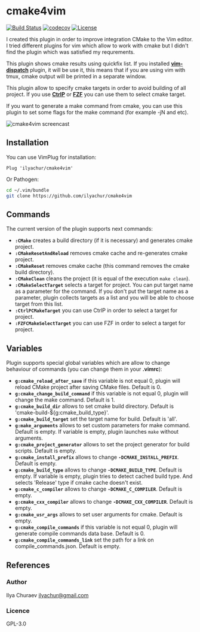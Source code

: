 # **cmake4vim**

[![Build Status](https://github.com/ilyachur/cmake4vim/workflows/CI/badge.svg)](#)
[![codecov](https://codecov.io/gh/ilyachur/cmake4vim/branch/master/graph/badge.svg)](https://codecov.io/gh/ilyachur/cmake4vim)
[![License](https://img.shields.io/badge/license-GNU_GPL_3.0-red.svg)](https://github.com/ilyachur/cmake4vim/blob/master/LICENSE)

I created this plugin in order to improve integration CMake to the Vim editor. I tried different plugins for vim which allow to work with cmake but I didn't find the plugin which was satisfied my requrements.

This plugin shows cmake results using quickfix list. If you installed **[vim-dispatch](https://github.com/tpope/vim-dispatch)** plugin, it will be use it, this means that if you are using vim with tmux, cmake output will be printed in a separate window.

This plugin allow to specify cmake targets in order to avoid building of all project. If you use **[CtrlP](https://github.com/ctrlpvim/ctrlp.vim)** or **[FZF](https://github.com/junegunn/fzf.vim)** you can use them to select cmake target.

If you want to generate a make command from cmake, you can use this plugin to set some flags for the make command (for example -jN and etc).

![cmake4vim screencast](doc/screencast.gif)

## **Installation**

You can use VimPlug for installation:
```vim
Plug 'ilyachur/cmake4vim'
```
Or Pathogen:
```sh
cd ~/.vim/bundle
git clone https://github.com/ilyachur/cmake4vim
```

## **Commands**

The current version of the plugin supports next commands:

 - **`:CMake`** creates a build directory (if it is necessary) and generates cmake project.
 - **`:CMakeResetAndReload`** removes cmake cache and re-generates cmake project.
 - **`:CMakeReset`** removes cmake cache (this command removes the cmake build directory).
 - **`:CMakeClean`** cleans the project (it is equal of the execution `make clean`).
 - **`:CMakeSelectTarget`** selects a target for project. You can put target name as a parameter for the command. If you don't put the target name as a parameter, plugin collects targets as a list and you will be able to choose target from this list.
 - **`:CtrlPCMakeTarget`** you can use CtrlP in order to select a target for project.
 - **`:FZFCMakeSelectTarget`** you can use FZF in order to select a target for project.

## **Variables**

Plugin supports special global variables which are allow to change behaviour of commands (you can change them in your **.vimrc**):

 - **`g:cmake_reload_after_save`** if this variable is not equal 0, plugin will reload CMake project after saving CMake files. Default is 0.
 - **`g:cmake_change_build_command`** if this variable is not equal 0, plugin will change the make command. Default is 1.
 - **`g:cmake_build_dir`** allows to set cmake build directory. Default is 'cmake-build-${g:cmake_build_type}'.
 - **`g:cmake_build_target`** set the target name for build. Default is 'all'.
 - **`g:make_arguments`** allows to set custom parameters for make command. Default is empty. If variable is empty, plugin launches `make` without arguments.
 - **`g:cmake_project_generator`** allows to set the project generator for build scripts. Default is empty.
 - **`g:cmake_install_prefix`** allows to change **`-DCMAKE_INSTALL_PREFIX`**. Default is empty.
 - **`g:cmake_build_type`** allows to change **`-DCMAKE_BUILD_TYPE`**. Default is empty. If variable is empty, plugin tries to detect cached build type. And selects 'Release' type if cmake cache doesn't exist.
 - **`g:cmake_c_compiler`** allows to change **`-DCMAKE_C_COMPILER`**. Default is empty.
 - **`g:cmake_cxx_compiler`** allows to change **`-DCMAKE_CXX_COMPILER`**. Default is empty.
 - **`g:cmake_usr_args`** allows to set user arguments for cmake. Default is empty.
 - **`g:cmake_compile_commands`** if this variable is not equal 0, plugin will generate compile commands data base. Default is 0.
 - **`g:cmake_compile_commands_link`** set the path for a link on compile_commands.json. Default is empty.

## **References**

### Author

Ilya Churaev ilyachur@gmail.com

### Licence

GPL-3.0

